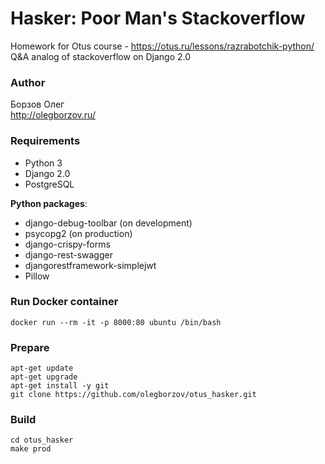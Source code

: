 # Hasker: Poor Man's Stackoverflow
Homework for Otus course - https://otus.ru/lessons/razrabotchik-python/ <br>
Q&A analog of stackoverflow on Django 2.0

### Author
Борзов Олег<br>
http://olegborzov.ru/

### Requirements
<ul>
    <li>Python 3</li>
    <li>Django 2.0</li>
    <li>PostgreSQL</li>
</ul>
<b>Python packages</b>:
<ul>
    <li>django-debug-toolbar (on development)</li>
    <li>psycopg2 (on production)</li>
    <li>django-crispy-forms</li>
    <li>django-rest-swagger</li>
    <li>djangorestframework-simplejwt</li>
    <li>Pillow</li>
</ul>

### Run Docker container
```
docker run --rm -it -p 8000:80 ubuntu /bin/bash
```

### Prepare
```
apt-get update
apt-get upgrade
apt-get install -y git
git clone https://github.com/olegborzov/otus_hasker.git
```

### Build
```
cd otus_hasker
make prod
```
